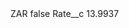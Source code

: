 <?xml version="1.0" encoding="UTF-8"?>
<CustomMetadata xmlns="http://soap.sforce.com/2006/04/metadata" xmlns:xsi="http://www.w3.org/2001/XMLSchema-instance" xmlns:xsd="http://www.w3.org/2001/XMLSchema">
    <label>ZAR</label>
    <protected>false</protected>
    <values>
        <field>Rate__c</field>
        <value xsi:type="xsd:double">13.9937</value>
    </values>
</CustomMetadata>
